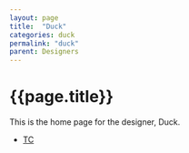 ```yaml
---
layout: page
title:  "Duck"
categories: duck
permalink: "duck"
parent: Designers
---
```

# {{page.title}}

This is the home page for the designer, Duck.

- [TC](/duck/tc)

